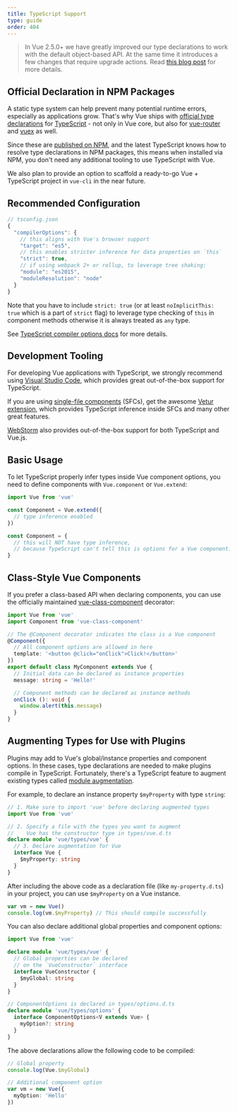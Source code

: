 ```yaml
---
title: TypeScript Support
type: guide
order: 404
---
```


> In Vue 2.5.0+ we have greatly improved our type declarations to work with the default object-based API. At the same time it introduces a few changes that require upgrade actions. Read [this blog post](https://medium.com/the-vue-point/upcoming-typescript-changes-in-vue-2-5-e9bd7e2ecf08) for more details.

## Official Declaration in NPM Packages

A static type system can help prevent many potential runtime errors, especially as applications grow. That's why Vue ships with [official type declarations](https://github.com/vuejs/vue/tree/dev/types) for [TypeScript](https://www.typescriptlang.org/) - not only in Vue core, but also for [vue-router](https://github.com/vuejs/vue-router/tree/dev/types) and [vuex](https://github.com/vuejs/vuex/tree/dev/types) as well.

Since these are [published on NPM](https://cdn.jsdelivr.net/npm/vue/types/), and the latest TypeScript knows how to resolve type declarations in NPM packages, this means when installed via NPM, you don't need any additional tooling to use TypeScript with Vue.

We also plan to provide an option to scaffold a ready-to-go Vue + TypeScript project in `vue-cli` in the near future.

## Recommended Configuration

``` js
// tsconfig.json
{
  "compilerOptions": {
    // this aligns with Vue's browser support
    "target": "es5",
    // this enables stricter inference for data properties on `this`
    "strict": true,
    // if using webpack 2+ or rollup, to leverage tree shaking:
    "module": "es2015",
    "moduleResolution": "node"
  }
}
```

Note that you have to include `strict: true` (or at least `noImplicitThis: true` which is a part of `strict` flag) to leverage type checking of `this` in component methods otherwise it is always treated as `any` type.

See [TypeScript compiler options docs](https://www.typescriptlang.org/docs/handbook/compiler-options.html) for more details.

## Development Tooling

For developing Vue applications with TypeScript, we strongly recommend using [Visual Studio Code](https://code.visualstudio.com/), which provides great out-of-the-box support for TypeScript.

If you are using [single-file components](./single-file-components.html) (SFCs), get the awesome [Vetur extension](https://github.com/vuejs/vetur), which provides TypeScript inference inside SFCs and many other great features.

[WebStorm](https://www.jetbrains.com/webstorm/) also provides out-of-the-box support for both TypeScript and Vue.js.

## Basic Usage

To let TypeScript properly infer types inside Vue component options, you need to define components with `Vue.component` or `Vue.extend`:

``` ts
import Vue from 'vue'

const Component = Vue.extend({
  // type inference enabled
})

const Component = {
  // this will NOT have type inference,
  // because TypeScript can't tell this is options for a Vue component.
}
```

## Class-Style Vue Components

If you prefer a class-based API when declaring components, you can use the officially maintained [vue-class-component](https://github.com/vuejs/vue-class-component) decorator:

``` ts
import Vue from 'vue'
import Component from 'vue-class-component'

// The @Component decorator indicates the class is a Vue component
@Component({
  // All component options are allowed in here
  template: '<button @click="onClick">Click!</button>'
})
export default class MyComponent extends Vue {
  // Initial data can be declared as instance properties
  message: string = 'Hello!'

  // Component methods can be declared as instance methods
  onClick (): void {
    window.alert(this.message)
  }
}
```

## Augmenting Types for Use with Plugins

Plugins may add to Vue's global/instance properties and component options. In these cases, type declarations are needed to make plugins compile in TypeScript. Fortunately, there's a TypeScript feature to augment existing types called [module augmentation](https://www.typescriptlang.org/docs/handbook/declaration-merging.html#module-augmentation).

For example, to declare an instance property `$myProperty` with type `string`:

``` ts
// 1. Make sure to import 'vue' before declaring augmented types
import Vue from 'vue'

// 2. Specify a file with the types you want to augment
//    Vue has the constructor type in types/vue.d.ts
declare module 'vue/types/vue' {
  // 3. Declare augmentation for Vue
  interface Vue {
    $myProperty: string
  }
}
```

After including the above code as a declaration file (like `my-property.d.ts`) in your project, you can use `$myProperty` on a Vue instance.

```ts
var vm = new Vue()
console.log(vm.$myProperty) // This should compile successfully
```

You can also declare additional global properties and component options:

```ts
import Vue from 'vue'

declare module 'vue/types/vue' {
  // Global properties can be declared
  // on the `VueConstructor` interface
  interface VueConstructor {
    $myGlobal: string
  }
}

// ComponentOptions is declared in types/options.d.ts
declare module 'vue/types/options' {
  interface ComponentOptions<V extends Vue> {
    myOption?: string
  }
}
```

The above declarations allow the following code to be compiled:

```ts
// Global property
console.log(Vue.$myGlobal)

// Additional component option
var vm = new Vue({
  myOption: 'Hello'
})
```
